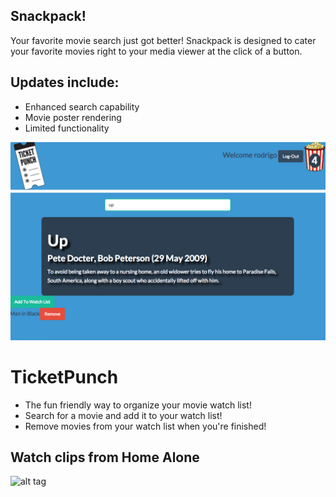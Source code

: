 ## Snackpack!
Your favorite movie search just got better! Snackpack is designed to cater your favorite movies right to your media viewer at the click of a button.

## Updates include:
- Enhanced search capability
- Movie poster rendering
- Limited functionality

![ScreenShot](app/assets/images/search.png)
# TicketPunch
- The fun friendly way to organize your movie watch list!
- Search for a movie and add it to your watch list!
- Remove movies from your watch list when you're finished!

## Watch clips from Home Alone


![alt tag](http://media.giphy.com/media/YnOQrnkKjCZdC/giphy.gif)
